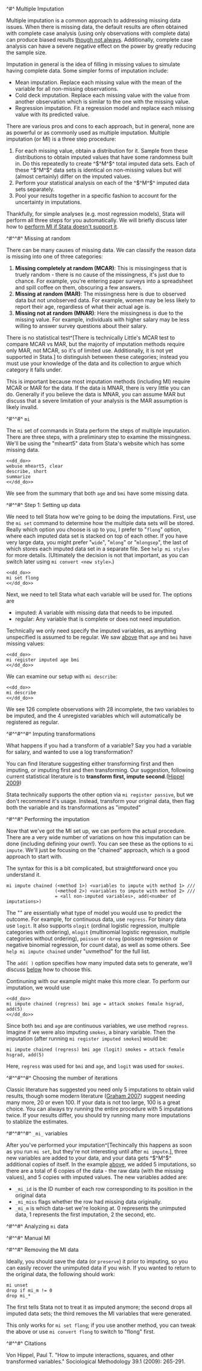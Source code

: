 ^#^ Multiple Imputation

Multiple imputation is a common approach to addressing missing data issues. When there is missing data, the default results are often obtained with
complete case analysis (using only observations with complete data) can produce biased results [though not always](#missing-at-random). Additionally,
complete case analysis can have a severe negative effect on the power by greatly reducing the sample size.

Imputation in general is the idea of filling in missing values to simulate having complete data. Some simpler forms of imputation include:

- Mean imputation. Replace each missing value with the mean of the variable for all non-missing observations.
- Cold deck imputation. Replace each missing value with the value from another observation which is similar to the one with the missing value.
- Regression imputation. Fit a regression model and replace each missing value with its predicted value.

There are various pros and cons to each approach, but in general, none are as powerful or as commonly used as multiple imputation. Multiple imputation
(or MI) is a three step procedure:

1. For each missing value, obtain a distribution for it. Sample from these distributions to obtain imputed values that have some randomness built
   in. Do this repeatedly to create ^$^M^$^ total imputed data sets. Each of these ^$^M^$^ data sets is identical on non-missing values but will
   (almost certainly) differ on the imputed values.
2. Perform your statistical analysis on each of the ^$^M^$^ imputed data sets separately.
3. Pool your results together in a specific fashion to account for the uncertainty in imputations.

Thankfully, for simple analyses (e.g. most regression models), Stata will perform all three steps for you automatically. We will briefly discuss later
how to [perform MI if Stata doesn't support it](#manual-mi).

^#^^#^ Missing at random

There can be many causes of missing data. We can classify the reason data is missing into one of three categories:

1. **Missing completely at random (MCAR)**: This is missingingess that is truely random - there is no cause of the missingness, it's just due to
   chance. For example, you're entering paper surveys into a spreadsheet and spill coffee on them, obscuring a few answers.
2. **Missing at random (MAR)**: The missingness here is due to observed data but not unobserved data. For example, women may be less likely to report
   their age, regardless of what their actual age is.
3. **Missing not at random (MNAR)**: Here the missingness is due to the missing value. For example, individuals with higher salary may be less willing
   to answer survey questions about their salary.

There is no statistical test^[There is technically Little's MCAR test to compare MCAR vs MAR, but the majority of imputation methods require only MAR,
not MCAR, so it's of limited use. Additionally, it is not yet supported in Stata.] to distinguish between these categories; instead you must use your
knowledge of the data and its collection to argue which category it falls under.

This is important because most imputation methods (including MI) require MCAR or MAR for the data. If the data is MNAR, there is very little you can
do. Generally if you believe the data is MNAR, you can assume MAR but discuss that a severe limitation of your analysis is the MAR assumption is
likely invalid.

^#^^#^ `mi`

The `mi` set of commands in Stata perform the steps of multiple imputation. There are three steps, with a preliminary step to examine the
missingness. We'll be using the "mheart5" data from Stata's website which has some missing data.

~~~~
<<dd_do>>
webuse mheart5, clear
describe, short
summarize
<</dd_do>>
~~~~

We see from the summary that both `age` and `bmi` have some missing data.

^#^^#^ Step 1: Setting up data

We need to tell Stata how we're going to be doing the imputations. First, use the `mi set` command to determine how the multiple data sets will be
stored. Really which option you choose is up to you, I prefer to "`flong`" option, where each imputed data set is stacked on top of each other. If you
have very large data, you might prefer "`wide`", "`mlong`" or "`mlongsep`", the last of which stores each imputed data set in a separate file. See
`help mi styles` for more details. (Ultimately the decision is not that important, as you can switch later using `mi convert <new style>`.)

~~~~
<<dd_do>>
mi set flong
<</dd_do>>
~~~~

Next, we need to tell Stata what each variable will be used for. The options are

- imputed: A variable with missing data that needs to be imputed.
- regular: Any variable that is complete or does not need imputation.

Technically we only need specify the imputed variables, as anything unspecified is assumed to be regular. We saw [above](#mi) that `age` and `bmi`
have missing values:

~~~~
<<dd_do>>
mi register imputed age bmi
<</dd_do>>
~~~~

We can examine our setup with `mi describe`:

~~~~
<<dd_do>>
mi describe
<</dd_do>>
~~~~

We see 126 complete observations with 28 incomplete, the two variables to be imputed, and the 4 unregisted variables which will automatically be
registered as regular.

^#^^#^^#^ Imputing transformations

What happens if you had a transform of a variable? Say you had a variable for salary, and wanted to use a log transformation?

You can find literature suggesting either transforming first and then imputing, or imputing first and then transforming. Our suggestion, following
current statistical literature is to **transform first, impute second**.([Hippel 2009](#citations))

Stata technically supports the other option via `mi register passive`, but we don't recommend it's usage. Instead, transform your original data, then
flag both the variable and its transformations as "imputed"

^#^^#^ Performing the imputation

Now that we've got the MI set up, we can perform the actual procedure. There are a very wide number of variations on how this imputation can be done
(including defining your own!). You can see these as the options to `mi impute`. We'll just be focusing on the "chained" approach, which is a good
approach to start with.

The syntax for this is a bit complicated, but straightforward once you understand it.

```
mi impute chained (<method 1>) <variables to impute with method 1> ///
                  (<method 2>) <variables to impute with method 2> ///
                  = <all non-imputed variables>, add(<number of imputations>)
```

The "<methods>" are essentially what type of model you would use to predict the outcome. For example, for continuous data, use `regress`. For binary
data use `logit`. It also supports `ologit` (ordinal logistic regression, multiple categories with ordering), `mlogit` (multinomial logistic
regression, multiple categories without ordering), `poisson` or `nbreg` (poisson regression or negative binomial regression, for count data), as well
as some others. See `help mi impute chained` under "uvmethod" for the full list.

The `add( )` option specifies how many imputed data sets to generate, we'll discuss [below](#choosing-the-number-of-iterations) how to choose this.

Continuning with our example might make this more clear. To perform our imputation, we would use

~~~~
<<dd_do>>
mi impute chained (regress) bmi age = attack smokes female hsgrad, add(5)
<</dd_do>>
~~~~

Since both `bmi` and `age` are continuous variables, we use method `regress`. Imagine if we were also imputing `smokes`, a binary variable. Then the
imputation (after running `mi register imputed smokes`) would be:

```
mi impute chained (regress) bmi age (logit) smokes = attack female hsgrad, add(5)
```

Here, `regress` was used for `bmi` and `age`, and `logit` was used for `smokes`.

^#^^#^^#^ Choosing the number of iterations

Classic literature has suggested you need only 5 imputations to obtain valid results, though some modern literature ([Graham 2007](#citations))
suggest needing many more, 20 or even 100. If your data is not too large, 100 is a great choice. You can always try running the entire procedure with
5 imputations twice. If your results differ, you should try running many more imputations to stablize the estimates.

^#^^#^^#^ `_mi_` variables

After you've performed your imputation^[Techincally this happens as soon as you run `mi set`, but they're not interesting until after `mi impute`.],
three new variables are added to your data, and your data gets ^$^M^$^ additional copies of itself. In the example
[above](#performing-the-imputation), we added 5 imputations, so there are a total of 6 copies of the data - the raw data (with the missing values),
and 5 copies with imputed values. The new variables added are:

- `_mi_id` is the ID number of each row corresponding to its position in the original data
- `_mi_miss` flags whether the row had missing data originally.
- `_mi_m` is which data-set we're looking at. 0 represents the unimputed data, 1 represents the first imputation, 2 the second, etc.

^#^^#^ Analyzing `mi` data

^#^^#^ Manual MI

^#^^#^ Removing the MI data

Ideally, you should save the data (or `preserve`) it prior to imputing, so you can easily recover the unimputed data if you wish. If you wanted to
return to the original data, the following should work:

```
mi unset
drop if mi_m != 0
drop mi_*
```

The first tells Stata not to treat it as imputed anymore; the second drops all imputed data sets; the third removes the MI variables that were
generated.

This only works for `mi set flong`; if you use another method, you can tweak the above or use `mi convert flong` to switch to "flong" first.

^#^^#^ Citations

Von Hippel, Paul T. "How to impute interactions, squares, and other transformed variables." Sociological Methodology 39.1 (2009): 265-291.
